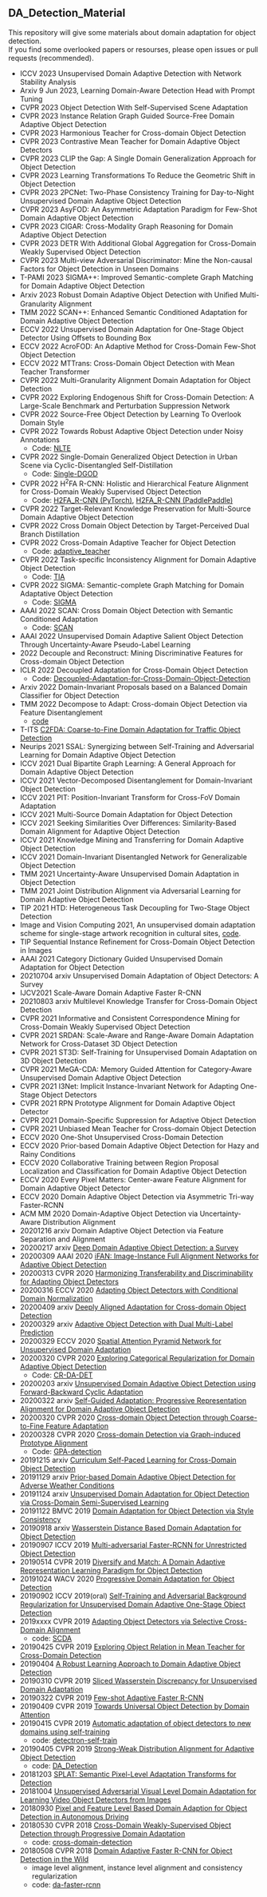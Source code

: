 ## DA_Detection_Material

This repository will give some materials about domain adaptation for object detection.
</br>
If you find some overlooked papers or resourses, please open issues or pull requests (recommended).

* ICCV 2023 Unsupervised Domain Adaptive Detection with Network Stability Analysis
* Arxiv 9 Jun 2023, Learning Domain-Aware Detection Head with Prompt Tuning
* CVPR 2023 Object Detection With Self-Supervised Scene Adaptation
* CVPR 2023 Instance Relation Graph Guided Source-Free Domain Adaptive Object Detection
* CVPR 2023 Harmonious Teacher for Cross-domain Object Detection
* CVPR 2023 Contrastive Mean Teacher for Domain Adaptive Object Detectors
* CVPR 2023 CLIP the Gap: A Single Domain Generalization Approach for Object Detection
* CVPR 2023 Learning Transformations To Reduce the Geometric Shift in Object Detection
* CVPR 2023 2PCNet: Two-Phase Consistency Training for Day-to-Night Unsupervised Domain Adaptive Object Detection
* CVPR 2023 AsyFOD: An Asymmetric Adaptation Paradigm for Few-Shot Domain Adaptive Object Detection
* CVPR 2023 CIGAR: Cross-Modality Graph Reasoning for Domain Adaptive Object Detection
* CVPR 2023 DETR With Additional Global Aggregation for Cross-Domain Weakly Supervised Object Detection
* CVPR 2023 Multi-view Adversarial Discriminator: Mine the Non-causal Factors for Object Detection in Unseen Domains
* T-PAMI 2023 SIGMA++: Improved Semantic-complete Graph Matching for Domain Adaptive Object Detection
* Arxiv 2023 Robust Domain Adaptive Object Detection with Uniﬁed Multi-Granularity Alignment
* TMM 2022 SCAN++: Enhanced Semantic Conditioned Adaptation for Domain Adaptive Object Detection
* ECCV 2022 Unsupervised Domain Adaptation for One-Stage Object Detector Using Offsets to Bounding Box
* ECCV 2022 AcroFOD: An Adaptive Method for Cross-Domain Few-Shot Object Detection
* ECCV 2022 MTTrans: Cross-Domain Object Detection with Mean Teacher Transformer
* CVPR 2022 Multi-Granularity Alignment Domain Adaptation for Object Detection
* CVPR 2022 Exploring Endogenous Shift for Cross-Domain Detection: A Large-Scale Benchmark and Perturbation Suppression Network
* CVPR 2022 Source-Free Object Detection by Learning To Overlook Domain Style
* CVPR 2022 Towards Robust Adaptive Object Detection under Noisy Annotations
  * Code: [NLTE](https://github.com/CityU-AIM-Group/NLTE)
* CVPR 2022 Single-Domain Generalized Object Detection in Urban Scene via Cyclic-Disentangled Self-Distillation
  * Code: [Single-DGOD](https://github.com/AmingWu/Single-DGOD)
* CVPR 2022 H<sup>2</sup>FA R-CNN: Holistic and Hierarchical Feature Alignment for Cross-Domain Weakly Supervised Object Detection
  * Code: [H2FA_R-CNN (PyTorch)](https://github.com/XuYunqiu/H2FA_R-CNN), [H2FA_R-CNN (PaddlePaddle)](https://github.com/XuYunqiu/H2FA_R-CNN/tree/ppdet)
* CVPR 2022 Target-Relevant Knowledge Preservation for Multi-Source Domain Adaptive Object Detection
* CVPR 2022 Cross Domain Object Detection by Target-Perceived Dual Branch Distillation
* CVPR 2022 Cross-Domain Adaptive Teacher for Object Detection
  * Code: [adaptive_teacher](https://github.com/facebookresearch/adaptive_teacher)
* CVPR 2022 Task-specific Inconsistency Alignment for Domain Adaptive Object Detection
  * Code: [TIA](https://github.com/MCG-NJU/TIA)
* CVPR 2022 SIGMA: Semantic-complete Graph Matching for Domain Adaptative Object Detection
  * Code: [SIGMA](https://github.com/CityU-AIM-Group/SIGMA)
* AAAI 2022 SCAN: Cross Domain Object Detection with Semantic Conditioned Adaptation
  * Code: [SCAN](https://github.com/CityU-AIM-Group/SCAN)
* AAAI 2022 Unsupervised Domain Adaptive Salient Object Detection Through Uncertainty-Aware Pseudo-Label Learning
* 2022 Decouple and Reconstruct: Mining Discriminative Features for Cross-domain Object Detection
* ICLR 2022 Decoupled Adaptation for Cross-Domain Object Detection
  * Code: [Decoupled-Adaptation-for-Cross-Domain-Object-Detection](https://github.com/thuml/Decoupled-Adaptation-for-Cross-Domain-Object-Detection)
* Arxiv 2022 Domain-Invariant Proposals based on a Balanced Domain Classifier for Object Detection
* TMM 2022 Decompose to Adapt: Cross-domain Object Detection via Feature Disentanglement
  - [code](https://github.com/dliu5812/DDF)
* T-ITS [C2FDA: Coarse-to-Fine Domain Adaptation for Traffic Object Detection](https://ieeexplore.ieee.org/stamp/stamp.jsp?tp=&arnumber=9616450)
* Neurips 2021 SSAL: Synergizing between Self-Training and Adversarial Learning for Domain Adaptive Object Detection
* ICCV 2021 Dual Bipartite Graph Learning: A General Approach for Domain Adaptive Object Detection
* ICCV 2021 Vector-Decomposed Disentanglement for Domain-Invariant Object Detection
* ICCV 2021 PIT: Position-Invariant Transform for Cross-FoV Domain Adaptation
* ICCV 2021 Multi-Source Domain Adaptation for Object Detection
* ICCV 2021 Seeking Similarities Over Differences: Similarity-Based Domain Alignment for Adaptive Object Detection
* ICCV 2021 Knowledge Mining and Transferring for Domain Adaptive Object Detection
* ICCV 2021 Domain-Invariant Disentangled Network for Generalizable Object Detection
* TMM 2021 Uncertainty-Aware Unsupervised Domain Adaptation in Object Detection
* TMM 2021 Joint Distribution Alignment via Adversarial Learning for Domain Adaptive Object Detection 
* TIP 2021 HTD: Heterogeneous Task Decoupling for Two-Stage Object Detection
* Image and Vision Computing 2021, An unsupervised domain adaptation scheme for single-stage artwork recognition in cultural sites, [code](https://github.com/fpv-iplab/DA-RetinaNet).
* TIP Sequential Instance Refinement for Cross-Domain Object Detection in Images
* AAAI 2021 Category Dictionary Guided Unsupervised Domain Adaptation for Object Detection
* 20210704 arxiv Unsupervised Domain Adaptation of Object Detectors: A Survey
* IJCV2021 Scale-Aware Domain Adaptive Faster R-CNN
* 20210803 arxiv Multilevel Knowledge Transfer for Cross-Domain Object Detection
* CVPR 2021 Informative and Consistent Correspondence Mining for Cross-Domain Weakly Supervised Object Detection
* CVPR 2021 SRDAN: Scale-Aware and Range-Aware Domain Adaptation Network for Cross-Dataset 3D Object Detection
* CVPR 2021 ST3D: Self-Training for Unsupervised Domain Adaptation on 3D Object Detection
* CVPR 2021 MeGA-CDA: Memory Guided Attention for Category-Aware Unsupervised Domain Adaptive Object Detection
* CVPR 2021 I3Net: Implicit Instance-Invariant Network for Adapting One-Stage Object Detectors
* CVPR 2021 RPN Prototype Alignment for Domain Adaptive Object Detector
* CVPR 2021 Domain-Specific Suppression for Adaptive Object Detection
* CVPR 2021 Unbiased Mean Teacher for Cross-domain Object Detection
* ECCV 2020 One-Shot Unsupervised Cross-Domain Detection
* ECCV 2020 Prior-based Domain Adaptive Object Detection for Hazy and Rainy Conditions
* ECCV 2020 Collaborative Training between Region Proposal Localization and Classification for Domain Adaptive Object Detection
* ECCV 2020 Every Pixel Matters: Center-aware Feature Alignment for Domain Adaptive Object Detector
* ECCV 2020 Domain Adaptive Object Detection via Asymmetric Tri-way Faster-RCNN
* ACM MM 2020 Domain-Adaptive Object Detection via Uncertainty-Aware Distribution Alignment
* 20201216 arxiv Domain Adaptive Object Detection via Feature Separation and Alignment
* 20200217 arxiv [Deep Domain Adaptive Object Detection: a Survey](https://arxiv.org/abs/2002.06797)
* 20200309 AAAI 2020 [iFAN: Image-Instance Full Alignment Networks for Adaptive Object Detection](https://arxiv.org/abs/2003.04132)
* 20200313 CVPR 2020 [Harmonizing Transferability and Discriminability for Adapting Object Detectors](https://arxiv.org/abs/2003.06297)
* 20200316 ECCV 2020 [Adapting Object Detectors with Conditional Domain Normalization](https://arxiv.org/abs/2003.07071)
* 20200409 arxiv [Deeply Aligned Adaptation for Cross-domain Object Detection](https://arxiv.org/abs/2004.02093)
* 20200329 arxiv [Adaptive Object Detection with Dual Multi-Label Prediction](https://arxiv.org/abs/2003.12979)
* 20200329 ECCV 2020 [Spatial Attention Pyramid Network for Unsupervised Domain Adaptation](https://arxiv.org/abs/2003.12979)
* 20200320 CVPR 2020 [Exploring Categorical Regularization for Domain Adaptive Object Detection](https://arxiv.org/abs/2003.09152)
  * Code: [CR-DA-DET](https://github.com/Megvii-Nanjing/CR-DA-DET)
* 20200203 arxiv [Unsupervised Domain Adaptive Object Detection using Forward-Backward Cyclic Adaptation](https://arxiv.org/abs/2002.00575)
* 20200322 arxiv [Self-Guided Adaptation: Progressive Representation Alignment for Domain
  Adaptive Object Detection](https://arxiv.org/abs/2003.08777)
* 20200320 CVPR 2020 [Cross-domain Object Detection through Coarse-to-Fine Feature Adaptation](https://arxiv.org/abs/2003.10275)
* 20200328 CVPR 2020 [Cross-domain Detection via Graph-induced Prototype Alignment](https://arxiv.org/pdf/2003.12849.pdf)
  * Code: [GPA-detection](https://github.com/ChrisAllenMing/GPA-detection)
* 20191215 arxiv [Curriculum Self-Paced Learning for Cross-Domain Object Detection](https://arxiv.org/abs/1911.06849)
* 20191129 arxiv [Prior-based Domain Adaptive Object Detection for Adverse Weather Conditions](https://arxiv.org/abs/1912.00070v1)
* 20191124 arxiv [Unsupervised Domain Adaptation for Object Detection via Cross-Domain Semi-Supervised Learning](https://arxiv.org/abs/1911.07158v2)
* 20191122 BMVC 2019 [Domain Adaptation for Object Detection via Style Consistency](https://arxiv.org/abs/1911.10033v1)
* 20190918 arxiv [Wasserstein Distance Based Domain Adaptation for Object Detection](https://arxiv.org/abs/1909.08675)
* 20190907 ICCV 2019 [Multi-adversarial Faster-RCNN for Unrestricted Object Detection](http://arxiv.org/abs/1907.10343v2)
* 20190514 CVPR 2019 [Diversify and Match: A Domain Adaptive Representation Learning Paradigm for Object Detection](https://arxiv.org/abs/1905.05396)
* 20191024 WACV 2020 [Progressive Domain Adaptation for Object Detection](https://arxiv.org/abs/1910.11319v1)
* 20190902 ICCV 2019(oral) [Self-Training and Adversarial Background Regularization for Unsupervised Domain Adaptive One-Stage Object Detection](https://arxiv.org/abs/1909.00597v1)
* 2019xxxx CVPR 2019 [Adapting Object Detectors via Selective Cross-Domain Alignment](http://openaccess.thecvf.com/content_CVPR_2019/html/Zhu_Adapting_Object_Detectors_via_Selective_Cross-Domain_Alignment_CVPR_2019_paper.html)
	* code: [SCDA](https://github.com/WERush/SCDA)
* 20190425 CVPR 2019 [Exploring Object Relation in Mean Teacher for Cross-Domain Detection](https://arxiv.org/abs/1904.11245)
* 20190404 [A Robust Learning Approach to Domain Adaptive Object Detection](https://arxiv.org/abs/1904.02361)
* 20190310 CVPR 2019 [Sliced Wasserstein Discrepancy for Unsupervised Domain Adaptation](https://arxiv.org/abs/1903.04064)
* 20190322 CVPR 2019 [Few-shot Adaptive Faster R-CNN](https://arxiv.org/abs/1903.09372)
* 20190409 CVPR 2019 [Towards Universal Object Detection by Domain Attention](https://arxiv.org/abs/1904.04402)
* 20190415 CVPR 2019 [Automatic adaptation of object detectors to new domains using self-training](https://arxiv.org/abs/1904.07305)
    * code: [detectron-self-train](https://github.com/AruniRC/detectron-self-train)
* 20190405 CVPR 2019 [Strong-Weak Distribution Alignment for Adaptive Object Detection](https://arxiv.org/abs/1812.04798)
    * code: [DA_Detection](https://github.com/VisionLearningGroup/DA_Detection)
* 20181203 [SPLAT: Semantic Pixel-Level Adaptation Transforms for Detection](https://arxiv.org/abs/1812.00929)
* 20181004 [Unsupervised Adversarial Visual Level Domain Adaptation for Learning Video Object Detectors from Images](https://arxiv.org/abs/1810.02074)
* 20180930 [Pixel and Feature Level Based Domain Adaption for Object Detection in Autonomous Driving](https://arxiv.org/abs/1810.00345)
* 20180530 CVPR 2018 [Cross-Domain Weakly-Supervised Object Detection through Progressive Domain Adaptation](https://arxiv.org/abs/1803.11365)
    * code: [cross-domain-detection](https://github.com/naoto0804/cross-domain-detection)
* 20180508 CVPR 2018 [Domain Adaptive Faster R-CNN for Object Detection in the Wild](https://arxiv.org/abs/1803.03243)
    * image level alignment, instance level alignment and consistency regularization
    * code: [da-faster-rcnn](https://github.com/yuhuayc/da-faster-rcnn)


